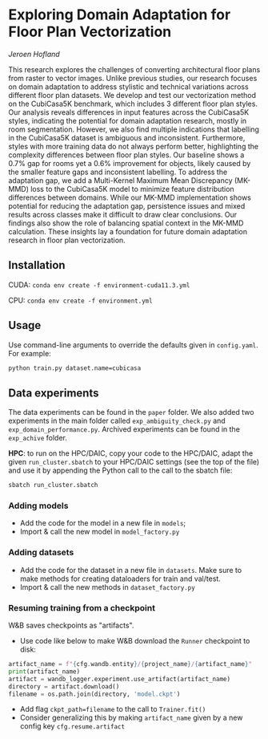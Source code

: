 # Exploring Domain Adaptation for Floor Plan Vectorization

*Jeroen Hofland*

This research explores the challenges of converting architectural floor plans from raster to vector images. Unlike previous studies, our research focuses on domain adaptation to address stylistic and technical variations across different floor plan datasets. We develop and test our vectorization method on the CubiCasa5K benchmark, which includes 3 different floor plan styles. Our analysis reveals differences in input features across the CubiCasa5K styles, indicating the potential for domain adaptation research, mostly in room segmentation. However, we also find multiple indications that labelling in the CubiCasa5K dataset is ambiguous and inconsistent. Furthermore, styles with more training data do not always perform better, highlighting the complexity differences between floor plan styles. Our baseline shows a 0.7\% gap for rooms yet a 0.6\% improvement for objects, likely caused by the smaller feature gaps and inconsistent labelling. To address the adaptation gap, we add a Multi-Kernel Maximum Mean Discrepancy (MK-MMD) loss to the CubiCasa5K model to minimize feature distribution differences between domains. While our MK-MMD implementation shows potential for reducing the adaptation gap, persistence issues and mixed results across classes make it difficult to draw clear conclusions. Our findings also show the role of balancing spatial context in the MK-MMD calculation. These insights lay a foundation for future domain adaptation research in floor plan vectorization.

## Installation

CUDA: `conda env create -f environment-cuda11.3.yml`

CPU: `conda env create -f environment.yml`

## Usage

Use command-line arguments to override the defaults given in `config.yaml`. For example:

```bash
python train.py dataset.name=cubicasa
```

## Data experiments

The data experiments can be found in the `paper` folder. We also added two experiments in the main folder called `exp_ambiguity_check.py` and `exp_domain_performance.py`. Archived experiments can be found in the `exp_achive` folder.

**HPC**: to run on the HPC/DAIC, copy your code to the HPC/DAIC, adapt the given `run_cluster.sbatch` to your HPC/DAIC settings (see the top of the file) and use it by appending the Python call to the call to the sbatch file:

```bash
sbatch run_cluster.sbatch
```

### Adding models

- Add the code for the model in a new file in `models`;
- Import & call the new model in `model_factory.py`

### Adding datasets

- Add the code for the dataset in a new file in `datasets`. Make sure to make methods for creating dataloaders for train and val/test.
- Import & call the new methods in `dataset_factory.py`

### Resuming training from a checkpoint

W&B saves checkpoints as "artifacts".

- Use code like below to make W&B download the `Runner` checkpoint to disk:

```python
artifact_name = f"{cfg.wandb.entity}/{project_name}/{artifact_name}"
print(artifact_name)
artifact = wandb_logger.experiment.use_artifact(artifact_name)
directory = artifact.download()
filename = os.path.join(directory, 'model.ckpt')
```

- Add flag `ckpt_path=filename` to the call to `Trainer.fit()`
- Consider generalizing this by making `artifact_name` given by a new config key `cfg.resume.artifact`
